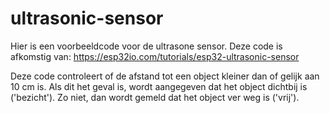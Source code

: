 # ultrasonic-sensor

Hier is een voorbeeldcode voor de ultrasone sensor. Deze code is afkomstig van: https://esp32io.com/tutorials/esp32-ultrasonic-sensor

Deze code controleert of de afstand tot een object kleiner dan of gelijk aan 10 cm is. Als dit het geval is, wordt aangegeven dat het object dichtbij is ('bezicht'). Zo niet, dan wordt gemeld dat het object ver weg is ('vrij').